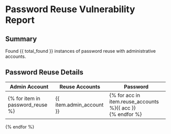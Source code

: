 # Password Reuse Vulnerability Report

## Summary
Found {{ total_found }} instances of password reuse with administrative accounts.

## Password Reuse Details
| Admin Account | Reuse Accounts | Password |
|---------------|----------------|----------|
{% for item in password_reuse %}| {{ item.admin_account }} | {% for acc in item.reuse_accounts %}{{ acc }}<br>{% endfor %} | {{ item.password }} |
{% endfor %} 